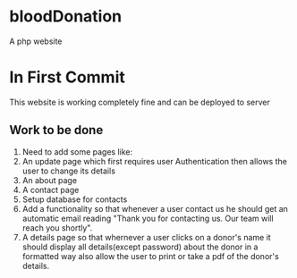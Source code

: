 # bloodDonation
A php website


# In First Commit

This website is working completely fine and can be deployed to server

## Work to be done
1. Need to add some pages like:
  1. An update page which first requires user Authentication then allows the user to change its details
  2. An about page
  3. A contact page
2. Setup database for contacts
3. Add a functionality so that whenever a user contact us he should get an automatic email reading "Thank you for contacting us. Our team will reach you shortly".
4. A details page so that whernever a user clicks on a donor's name it should display all details(except password) about the donor in a formatted way also allow the user to print or take a pdf of the donor's details.
